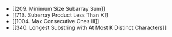 - [[209. Minimum Size Subarray Sum]]
- [[713. Subarray Product Less Than K]]
- [[1004. Max Consecutive Ones III]]
- [[340. Longest Substring with At Most K Distinct Characters]]